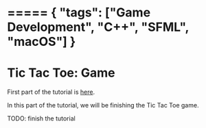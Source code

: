 =====
{ "tags": ["Game Development", "C++", "SFML", "macOS"] }
=====

# Tic Tac Toe: Game

First part of the tutorial is [here](/post/tic-tac-toe-setup).

In this part of the tutorial, we will be finishing the Tic Tac Toe game.

TODO: finish the tutorial

<!--
[//]: # "@formatter:off"

![Empty window](/images/2023-02-07/screenshot-tictactoe.png "Empty window"){width=350}

[//]: # "@formatter:on"
-->

